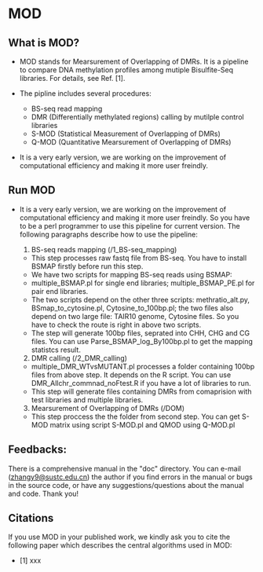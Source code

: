 # MOD

## What is MOD?

* MOD stands for Mearsurement of Overlapping of DMRs. It is a pipeline to compare DNA methylation profiles among mutiple Bisulfite-Seq libraries. For details, see Ref. [1].

* The pipline includes several procedures:
   * BS-seq read mapping
   * DMR (Differentially methylated regions) calling by mutilple control libraries
   * S-MOD (Statistical Measurement of Overlapping of DMRs)
   * Q-MOD (Quantitative Mearsurement of Overlapping of DMRs)
   
* It is a very early version, we are working on the improvement of computational efficiency and making it more user freindly. 

## Run MOD

* It is a very early version, we are working on the improvement of computational efficiency and making it more user freindly. So you have to be a perl programmer to use this pipeline for current version.
The following paragraphs describe how to use the pipeline:

   1. BS-seq reads mapping (/1_BS-seq_mapping)
   * This step processes raw fastq file from BS-seq. You have to install BSMAP firstly before run this step. 
   * We have two scripts for mapping BS-seq reads using BSMAP:
   * multiple_BSMAP.pl for single end libraries; multiple_BSMAP_PE.pl for pair end libraries. 
   * The two scripts depend on the other three scripts:  methratio_alt.py, BSmap_to_cytosine.pl, Cytosine_to_100bp.pl; the two files also depend on two large file: TAIR10 genome, Cytosine files. So you have to check the route is right in above two scripts. 
   * The step will generate 100bp files, seprated into CHH, CHG and CG files. You can use Parse_BSMAP_log_By100bp.pl to get the mapping statistcs result. 
		
   2. DMR calling (/2_DMR_calling)
   * multiple_DMR_WTvsMUTANT.pl  processes a folder containing 100bp files from above step. It depends on the R script. You can use DMR_Allchr_commnad_noFtest.R if you have a lot of libraries to run. 
   * This step will generate files containing DMRs from comaprision with test libraries and multiple libraries. 
	
    3. Mearsurement of Overlapping of DMRs (/DOM)
   * This step proccess the the folder from second step. You can get S-MOD matrix using script S-MOD.pl and QMOD using Q-MOD.pl

## Feedbacks:

There is a comprehensive manual in the "doc" directory. You can e-mail (zhangy9@sustc.edu.cn) the author if you find errors in the manual or bugs in the source code, or have any suggestions/questions about the manual and code. Thank you!

## Citations

If you use MOD in your published work, we kindly ask you to cite the following paper which describes the central algorithms used in MOD:
* [1] xxx


